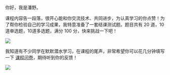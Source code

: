 你好，我是潘野。

课程内容告一段落，很开心能和你交流技术、共同进步，为认真学习的你点赞！为了帮你检验自己的学习成果，我特意准备了一套结课测试题。题目共有 20 道，10道单选题，10道多选题，满分 100 分，快来挑战一下吧！

[![](https://static001.geekbang.org/resource/image/28/a4/28d1be62669b4f3cc01c36466bf811a4.png?wh=1142*201)](http://time.geekbang.org/quiz/intro?act_id=7688&exam_id=17233)

我知道有不少同学在默默潜水学习，在课程的尾声，非常希望你可以花几分钟填写一下 [课程问卷](https://jinshuju.net/f/dCgy6j)，期待听到你的反馈！

[![](https://static001.geekbang.org/resource/image/11/2b/11c931bd208616fffe01378afc90c12b.jpg?wh=1142x801)](https://jinshuju.net/f/dCgy6j)